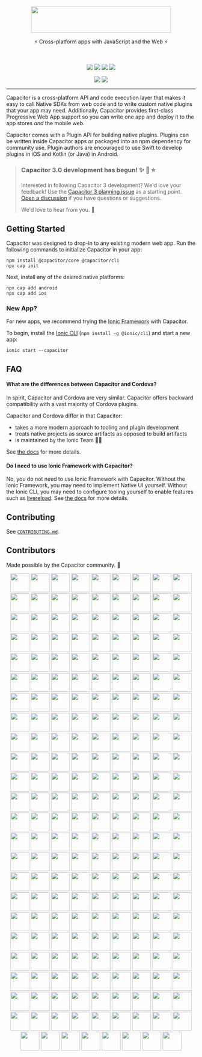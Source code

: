 <br />
<p align="center">
  <img src="https://user-images.githubusercontent.com/236501/83809024-9da80580-a66a-11ea-8a1d-090fe6f8b01e.png" width="372" height="70" /><br />
</p>
<p align="center">
  ⚡️ Cross-platform apps with JavaScript and the Web ⚡️
</p>
<br />
<p align="center">
  <a href="https://github.com/ionic-team/capacitor/actions?query=workflow%3ACI"><img src="https://img.shields.io/github/workflow/status/ionic-team/capacitor/CI?style=flat-square" /></a>
  <a href="https://www.npmjs.com/package/@capacitor/core"><img src="https://img.shields.io/npm/dw/@capacitor/core?style=flat-square" /></a>
  <a href="https://www.npmjs.com/package/@capacitor/core"><img src="https://img.shields.io/npm/v/@capacitor/core?style=flat-square" /></a>
  <a href="https://www.npmjs.com/package/@capacitor/core"><img src="https://img.shields.io/npm/l/@capacitor/core?style=flat-square" /></a>
</p>
<p align="center">
  <a href="https://capacitorjs.com/docs"><img src="https://img.shields.io/static/v1?label=docs&message=getcapacitor.com&color=blue&style=flat-square" /></a>
  <a href="https://twitter.com/capacitorjs"><img src="https://img.shields.io/twitter/follow/capacitorjs" /></a>
</p>

---

Capacitor is a cross-platform API and code execution layer that makes it easy to call Native SDKs from web code and to write custom native plugins that your app may need. Additionally, Capacitor provides first-class Progressive Web App support so you can write one app and deploy it to the app stores _and_ the mobile web.

Capacitor comes with a Plugin API for building native plugins. Plugins can be written inside Capacitor apps or packaged into an npm dependency for community use. Plugin authors are encouraged to use Swift to develop plugins in iOS and Kotlin (or Java) in Android.

> ### Capacitor 3.0 development has begun! :sparkles: :rocket: :star:
>
> Interested in following Capacitor 3 development? We'd love your feedback! Use the [Capacitor 3 planning issue](https://github.com/ionic-team/capacitor/issues/3133) as a starting point. [Open a discussion](https://github.com/ionic-team/capacitor/discussions) if you have questions or suggestions.
>
> We'd love to hear from you. :blue_heart:

## Getting Started

Capacitor was designed to drop-in to any existing modern web app. Run the following commands to initialize Capacitor in your app:

```
npm install @capacitor/core @capacitor/cli
npx cap init
```

Next, install any of the desired native platforms:

```
npx cap add android
npx cap add ios
```

### New App?

For new apps, we recommend trying the [Ionic Framework](https://ionicframework.com/) with Capacitor.

To begin, install the [Ionic CLI](https://ionicframework.com/docs/cli/) (`npm install -g @ionic/cli`) and start a new app:

```
ionic start --capacitor
```

## FAQ

#### What are the differences between Capacitor and Cordova?

In spirit, Capacitor and Cordova are very similar. Capacitor offers backward compatibility with a vast majority of Cordova plugins.

Capacitor and Cordova differ in that Capacitor:

- takes a more modern approach to tooling and plugin development
- treats native projects as source artifacts as opposed to build artifacts
- is maintained by the Ionic Team 💙😊

See [the docs](https://capacitorjs.com/docs/cordova#differences-between-capacitor-and-cordova) for more details.

#### Do I need to use Ionic Framework with Capacitor?

No, you do not need to use Ionic Framework with Capacitor. Without the Ionic Framework, you may need to implement Native UI yourself. Without the Ionic CLI, you may need to configure tooling yourself to enable features such as [livereload](https://ionicframework.com/docs/cli/livereload). See [the docs](https://capacitorjs.com/docs/getting-started/with-ionic) for more details.

## Contributing

See [`CONTRIBUTING.md`](./CONTRIBUTING.md).

## Contributors

Made possible by the Capacitor community. 💖

<!-- CONTRIBUTORS:START -->

<p align="center">
  <a href="https://github.com/theproducer"><img src="https://github.com/theproducer.png?size=100" width="50" height="50" /></a>
  <a href="https://github.com/thomasvidas"><img src="https://github.com/thomasvidas.png?size=100" width="50" height="50" /></a>
  <a href="https://github.com/cgadam"><img src="https://github.com/cgadam.png?size=100" width="50" height="50" /></a>
  <a href="https://github.com/RangerRick"><img src="https://github.com/RangerRick.png?size=100" width="50" height="50" /></a>
  <a href="https://github.com/cwoolum"><img src="https://github.com/cwoolum.png?size=100" width="50" height="50" /></a>
  <a href="https://github.com/kheftel"><img src="https://github.com/kheftel.png?size=100" width="50" height="50" /></a>
  <a href="https://github.com/iphilgood"><img src="https://github.com/iphilgood.png?size=100" width="50" height="50" /></a>
  <a href="https://github.com/mahnuh"><img src="https://github.com/mahnuh.png?size=100" width="50" height="50" /></a>
  <a href="https://github.com/DasNiels"><img src="https://github.com/DasNiels.png?size=100" width="50" height="50" /></a>
  <a href="https://github.com/tntwist"><img src="https://github.com/tntwist.png?size=100" width="50" height="50" /></a>
  <a href="https://github.com/dibyendusaha"><img src="https://github.com/dibyendusaha.png?size=100" width="50" height="50" /></a>
  <a href="https://github.com/asztal"><img src="https://github.com/asztal.png?size=100" width="50" height="50" /></a>
  <a href="https://github.com/ikeith"><img src="https://github.com/ikeith.png?size=100" width="50" height="50" /></a>
  <a href="https://github.com/friederbluemle"><img src="https://github.com/friederbluemle.png?size=100" width="50" height="50" /></a>
  <a href="https://github.com/sergiomilici"><img src="https://github.com/sergiomilici.png?size=100" width="50" height="50" /></a>
  <a href="https://github.com/imjacobclark"><img src="https://github.com/imjacobclark.png?size=100" width="50" height="50" /></a>
  <a href="https://github.com/jaredcbaum"><img src="https://github.com/jaredcbaum.png?size=100" width="50" height="50" /></a>
  <a href="https://github.com/duryno"><img src="https://github.com/duryno.png?size=100" width="50" height="50" /></a>
  <a href="https://github.com/robingenz"><img src="https://github.com/robingenz.png?size=100" width="50" height="50" /></a>
  <a href="https://github.com/Heerschop"><img src="https://github.com/Heerschop.png?size=100" width="50" height="50" /></a>
  <a href="https://github.com/KyDenZ"><img src="https://github.com/KyDenZ.png?size=100" width="50" height="50" /></a>
  <a href="https://github.com/Jannnnnn"><img src="https://github.com/Jannnnnn.png?size=100" width="50" height="50" /></a>
  <a href="https://github.com/smpeters"><img src="https://github.com/smpeters.png?size=100" width="50" height="50" /></a>
  <a href="https://github.com/carlpoole"><img src="https://github.com/carlpoole.png?size=100" width="50" height="50" /></a>
  <a href="https://github.com/jaydrogers"><img src="https://github.com/jaydrogers.png?size=100" width="50" height="50" /></a>
  <a href="https://github.com/flogy"><img src="https://github.com/flogy.png?size=100" width="50" height="50" /></a>
  <a href="https://github.com/Idrimi"><img src="https://github.com/Idrimi.png?size=100" width="50" height="50" /></a>
  <a href="https://github.com/aren1989"><img src="https://github.com/aren1989.png?size=100" width="50" height="50" /></a>
  <a href="https://github.com/mcmonkeys1"><img src="https://github.com/mcmonkeys1.png?size=100" width="50" height="50" /></a>
  <a href="https://github.com/pgerhard"><img src="https://github.com/pgerhard.png?size=100" width="50" height="50" /></a>
  <a href="https://github.com/jrdnp"><img src="https://github.com/jrdnp.png?size=100" width="50" height="50" /></a>
  <a href="https://github.com/casaper"><img src="https://github.com/casaper.png?size=100" width="50" height="50" /></a>
  <a href="https://github.com/dennisameling"><img src="https://github.com/dennisameling.png?size=100" width="50" height="50" /></a>
  <a href="https://github.com/laurentgoudet"><img src="https://github.com/laurentgoudet.png?size=100" width="50" height="50" /></a>
  <a href="https://github.com/RemcoSimonides"><img src="https://github.com/RemcoSimonides.png?size=100" width="50" height="50" /></a>
  <a href="https://github.com/DTX-Elliot"><img src="https://github.com/DTX-Elliot.png?size=100" width="50" height="50" /></a>
  <a href="https://github.com/shakhal"><img src="https://github.com/shakhal.png?size=100" width="50" height="50" /></a>
  <a href="https://github.com/adam-h"><img src="https://github.com/adam-h.png?size=100" width="50" height="50" /></a>
  <a href="https://github.com/hinddeep"><img src="https://github.com/hinddeep.png?size=100" width="50" height="50" /></a>
  <a href="https://github.com/dwlrathod"><img src="https://github.com/dwlrathod.png?size=100" width="50" height="50" /></a>
  <a href="https://github.com/carlospavanetti"><img src="https://github.com/carlospavanetti.png?size=100" width="50" height="50" /></a>
  <a href="https://github.com/IljaDaderko"><img src="https://github.com/IljaDaderko.png?size=100" width="50" height="50" /></a>
  <a href="https://github.com/Crylion"><img src="https://github.com/Crylion.png?size=100" width="50" height="50" /></a>
  <a href="https://github.com/jepiqueau"><img src="https://github.com/jepiqueau.png?size=100" width="50" height="50" /></a>
  <a href="https://github.com/christhompson05"><img src="https://github.com/christhompson05.png?size=100" width="50" height="50" /></a>
  <a href="https://github.com/andysousa"><img src="https://github.com/andysousa.png?size=100" width="50" height="50" /></a>
  <a href="https://github.com/bleuscyther"><img src="https://github.com/bleuscyther.png?size=100" width="50" height="50" /></a>
  <a href="https://github.com/digaus"><img src="https://github.com/digaus.png?size=100" width="50" height="50" /></a>
  <a href="https://github.com/ivannkf"><img src="https://github.com/ivannkf.png?size=100" width="50" height="50" /></a>
  <a href="https://github.com/jstjnsn"><img src="https://github.com/jstjnsn.png?size=100" width="50" height="50" /></a>
  <a href="https://github.com/fkirc"><img src="https://github.com/fkirc.png?size=100" width="50" height="50" /></a>
  <a href="https://github.com/priyankpat"><img src="https://github.com/priyankpat.png?size=100" width="50" height="50" /></a>
  <a href="https://github.com/jlebras"><img src="https://github.com/jlebras.png?size=100" width="50" height="50" /></a>
  <a href="https://github.com/AntoninBeaufort"><img src="https://github.com/AntoninBeaufort.png?size=100" width="50" height="50" /></a>
  <a href="https://github.com/kofoeddk"><img src="https://github.com/kofoeddk.png?size=100" width="50" height="50" /></a>
  <a href="https://github.com/chrisweight"><img src="https://github.com/chrisweight.png?size=100" width="50" height="50" /></a>
  <a href="https://github.com/JhonArlex"><img src="https://github.com/JhonArlex.png?size=100" width="50" height="50" /></a>
  <a href="https://github.com/root14"><img src="https://github.com/root14.png?size=100" width="50" height="50" /></a>
  <a href="https://github.com/tchvu3"><img src="https://github.com/tchvu3.png?size=100" width="50" height="50" /></a>
  <a href="https://github.com/veloce"><img src="https://github.com/veloce.png?size=100" width="50" height="50" /></a>
  <a href="https://github.com/p7g"><img src="https://github.com/p7g.png?size=100" width="50" height="50" /></a>
  <a href="https://github.com/orhanmaden"><img src="https://github.com/orhanmaden.png?size=100" width="50" height="50" /></a>
  <a href="https://github.com/Alain1405"><img src="https://github.com/Alain1405.png?size=100" width="50" height="50" /></a>
  <a href="https://github.com/kajinka13"><img src="https://github.com/kajinka13.png?size=100" width="50" height="50" /></a>
  <a href="https://github.com/rahadur"><img src="https://github.com/rahadur.png?size=100" width="50" height="50" /></a>
  <a href="https://github.com/unitree-czk"><img src="https://github.com/unitree-czk.png?size=100" width="50" height="50" /></a>
  <a href="https://github.com/alappe"><img src="https://github.com/alappe.png?size=100" width="50" height="50" /></a>
  <a href="https://github.com/fyodorio"><img src="https://github.com/fyodorio.png?size=100" width="50" height="50" /></a>
  <a href="https://github.com/mesqueeb"><img src="https://github.com/mesqueeb.png?size=100" width="50" height="50" /></a>
  <a href="https://github.com/atmosuwiryo"><img src="https://github.com/atmosuwiryo.png?size=100" width="50" height="50" /></a>
  <a href="https://github.com/bibyzan"><img src="https://github.com/bibyzan.png?size=100" width="50" height="50" /></a>
  <a href="https://github.com/dotrub"><img src="https://github.com/dotrub.png?size=100" width="50" height="50" /></a>
  <a href="https://github.com/Southgarden116"><img src="https://github.com/Southgarden116.png?size=100" width="50" height="50" /></a>
  <a href="https://github.com/arnauddrain"><img src="https://github.com/arnauddrain.png?size=100" width="50" height="50" /></a>
  <a href="https://github.com/rlfrahm"><img src="https://github.com/rlfrahm.png?size=100" width="50" height="50" /></a>
  <a href="https://github.com/go-u"><img src="https://github.com/go-u.png?size=100" width="50" height="50" /></a>
  <a href="https://github.com/nprail"><img src="https://github.com/nprail.png?size=100" width="50" height="50" /></a>
  <a href="https://github.com/macdja38"><img src="https://github.com/macdja38.png?size=100" width="50" height="50" /></a>
  <a href="https://github.com/mike-roberts"><img src="https://github.com/mike-roberts.png?size=100" width="50" height="50" /></a>
  <a href="https://github.com/bvx89"><img src="https://github.com/bvx89.png?size=100" width="50" height="50" /></a>
  <a href="https://github.com/JohanVase"><img src="https://github.com/JohanVase.png?size=100" width="50" height="50" /></a>
  <a href="https://github.com/brian-g"><img src="https://github.com/brian-g.png?size=100" width="50" height="50" /></a>
  <a href="https://github.com/Justin-Credible"><img src="https://github.com/Justin-Credible.png?size=100" width="50" height="50" /></a>
  <a href="https://github.com/sandstrom"><img src="https://github.com/sandstrom.png?size=100" width="50" height="50" /></a>
  <a href="https://github.com/jwsy"><img src="https://github.com/jwsy.png?size=100" width="50" height="50" /></a>
  <a href="https://github.com/flipace"><img src="https://github.com/flipace.png?size=100" width="50" height="50" /></a>
  <a href="https://github.com/nj-coder"><img src="https://github.com/nj-coder.png?size=100" width="50" height="50" /></a>
  <a href="https://github.com/cho45"><img src="https://github.com/cho45.png?size=100" width="50" height="50" /></a>
  <a href="https://github.com/RoderickQiu"><img src="https://github.com/RoderickQiu.png?size=100" width="50" height="50" /></a>
  <a href="https://github.com/mikejpeters"><img src="https://github.com/mikejpeters.png?size=100" width="50" height="50" /></a>
  <a href="https://github.com/diachedelic"><img src="https://github.com/diachedelic.png?size=100" width="50" height="50" /></a>
  <a href="https://github.com/arielhernandezmusa"><img src="https://github.com/arielhernandezmusa.png?size=100" width="50" height="50" /></a>
  <a href="https://github.com/rathoreabhijeet"><img src="https://github.com/rathoreabhijeet.png?size=100" width="50" height="50" /></a>
  <a href="https://github.com/nip3o"><img src="https://github.com/nip3o.png?size=100" width="50" height="50" /></a>
  <a href="https://github.com/wslaghekke"><img src="https://github.com/wslaghekke.png?size=100" width="50" height="50" /></a>
  <a href="https://github.com/eladcandroid"><img src="https://github.com/eladcandroid.png?size=100" width="50" height="50" /></a>
  <a href="https://github.com/Nodonisko"><img src="https://github.com/Nodonisko.png?size=100" width="50" height="50" /></a>
  <a href="https://github.com/zyniq82"><img src="https://github.com/zyniq82.png?size=100" width="50" height="50" /></a>
  <a href="https://github.com/D34THWINGS"><img src="https://github.com/D34THWINGS.png?size=100" width="50" height="50" /></a>
  <a href="https://github.com/josh-m-sharpe"><img src="https://github.com/josh-m-sharpe.png?size=100" width="50" height="50" /></a>
  <a href="https://github.com/bartwesselink"><img src="https://github.com/bartwesselink.png?size=100" width="50" height="50" /></a>
  <a href="https://github.com/jwargo"><img src="https://github.com/jwargo.png?size=100" width="50" height="50" /></a>
  <a href="https://github.com/nickpatrick"><img src="https://github.com/nickpatrick.png?size=100" width="50" height="50" /></a>
  <a href="https://github.com/rdlabo"><img src="https://github.com/rdlabo.png?size=100" width="50" height="50" /></a>
  <a href="https://github.com/nikosdouvlis"><img src="https://github.com/nikosdouvlis.png?size=100" width="50" height="50" /></a>
  <a href="https://github.com/LeviticusMB"><img src="https://github.com/LeviticusMB.png?size=100" width="50" height="50" /></a>
  <a href="https://github.com/walkingriver"><img src="https://github.com/walkingriver.png?size=100" width="50" height="50" /></a>
  <a href="https://github.com/martinkasa"><img src="https://github.com/martinkasa.png?size=100" width="50" height="50" /></a>
  <a href="https://github.com/robmarti"><img src="https://github.com/robmarti.png?size=100" width="50" height="50" /></a>
  <a href="https://github.com/rgolea"><img src="https://github.com/rgolea.png?size=100" width="50" height="50" /></a>
  <a href="https://github.com/naranjamecanica"><img src="https://github.com/naranjamecanica.png?size=100" width="50" height="50" /></a>
  <a href="https://github.com/Cretezy"><img src="https://github.com/Cretezy.png?size=100" width="50" height="50" /></a>
  <a href="https://github.com/akhromieiev"><img src="https://github.com/akhromieiev.png?size=100" width="50" height="50" /></a>
  <a href="https://github.com/trancee"><img src="https://github.com/trancee.png?size=100" width="50" height="50" /></a>
  <a href="https://github.com/ralscha"><img src="https://github.com/ralscha.png?size=100" width="50" height="50" /></a>
  <a href="https://github.com/devinshoemaker"><img src="https://github.com/devinshoemaker.png?size=100" width="50" height="50" /></a>
  <a href="https://github.com/tmpreston"><img src="https://github.com/tmpreston.png?size=100" width="50" height="50" /></a>
  <a href="https://github.com/adrm"><img src="https://github.com/adrm.png?size=100" width="50" height="50" /></a>
  <a href="https://github.com/27pchrisl"><img src="https://github.com/27pchrisl.png?size=100" width="50" height="50" /></a>
  <a href="https://github.com/ankurvr"><img src="https://github.com/ankurvr.png?size=100" width="50" height="50" /></a>
  <a href="https://github.com/danielsogl"><img src="https://github.com/danielsogl.png?size=100" width="50" height="50" /></a>
  <a href="https://github.com/parveenkhtkr"><img src="https://github.com/parveenkhtkr.png?size=100" width="50" height="50" /></a>
  <a href="https://github.com/jonz94"><img src="https://github.com/jonz94.png?size=100" width="50" height="50" /></a>
  <a href="https://github.com/andreasbhansen"><img src="https://github.com/andreasbhansen.png?size=100" width="50" height="50" /></a>
  <a href="https://github.com/djabif"><img src="https://github.com/djabif.png?size=100" width="50" height="50" /></a>
  <a href="https://github.com/coffeymatt"><img src="https://github.com/coffeymatt.png?size=100" width="50" height="50" /></a>
  <a href="https://github.com/digitalcrafted"><img src="https://github.com/digitalcrafted.png?size=100" width="50" height="50" /></a>
  <a href="https://github.com/CFT-Chris"><img src="https://github.com/CFT-Chris.png?size=100" width="50" height="50" /></a>
  <a href="https://github.com/bryplano"><img src="https://github.com/bryplano.png?size=100" width="50" height="50" /></a>
  <a href="https://github.com/mhjam"><img src="https://github.com/mhjam.png?size=100" width="50" height="50" /></a>
  <a href="https://github.com/kerosin"><img src="https://github.com/kerosin.png?size=100" width="50" height="50" /></a>
  <a href="https://github.com/pokebadgerswithspoon"><img src="https://github.com/pokebadgerswithspoon.png?size=100" width="50" height="50" /></a>
  <a href="https://github.com/jabiinfante"><img src="https://github.com/jabiinfante.png?size=100" width="50" height="50" /></a>
  <a href="https://github.com/msepena"><img src="https://github.com/msepena.png?size=100" width="50" height="50" /></a>
  <a href="https://github.com/nklayman"><img src="https://github.com/nklayman.png?size=100" width="50" height="50" /></a>
  <a href="https://github.com/simonhaenisch"><img src="https://github.com/simonhaenisch.png?size=100" width="50" height="50" /></a>
  <a href="https://github.com/giocalitri"><img src="https://github.com/giocalitri.png?size=100" width="50" height="50" /></a>
  <a href="https://github.com/javebratt"><img src="https://github.com/javebratt.png?size=100" width="50" height="50" /></a>
  <a href="https://github.com/pwespi"><img src="https://github.com/pwespi.png?size=100" width="50" height="50" /></a>
  <a href="https://github.com/jurepurgar"><img src="https://github.com/jurepurgar.png?size=100" width="50" height="50" /></a>
  <a href="https://github.com/stewwan"><img src="https://github.com/stewwan.png?size=100" width="50" height="50" /></a>
  <a href="https://github.com/solojuve1897"><img src="https://github.com/solojuve1897.png?size=100" width="50" height="50" /></a>
  <a href="https://github.com/baumblatt"><img src="https://github.com/baumblatt.png?size=100" width="50" height="50" /></a>
  <a href="https://github.com/nate-eisner"><img src="https://github.com/nate-eisner.png?size=100" width="50" height="50" /></a>
  <a href="https://github.com/jamesgeorge007"><img src="https://github.com/jamesgeorge007.png?size=100" width="50" height="50" /></a>
  <a href="https://github.com/maedewiza"><img src="https://github.com/maedewiza.png?size=100" width="50" height="50" /></a>
  <a href="https://github.com/Kikketer"><img src="https://github.com/Kikketer.png?size=100" width="50" height="50" /></a>
  <a href="https://github.com/WIStudent"><img src="https://github.com/WIStudent.png?size=100" width="50" height="50" /></a>
  <a href="https://github.com/pegler"><img src="https://github.com/pegler.png?size=100" width="50" height="50" /></a>
  <a href="https://github.com/GuilhermeBCC"><img src="https://github.com/GuilhermeBCC.png?size=100" width="50" height="50" /></a>
  <a href="https://github.com/sean118"><img src="https://github.com/sean118.png?size=100" width="50" height="50" /></a>
  <a href="https://github.com/birgerstoeckelmann"><img src="https://github.com/birgerstoeckelmann.png?size=100" width="50" height="50" /></a>
  <a href="https://github.com/xmano"><img src="https://github.com/xmano.png?size=100" width="50" height="50" /></a>
  <a href="https://github.com/rtpHarry"><img src="https://github.com/rtpHarry.png?size=100" width="50" height="50" /></a>
  <a href="https://github.com/MarkChrisLevy"><img src="https://github.com/MarkChrisLevy.png?size=100" width="50" height="50" /></a>
  <a href="https://github.com/Poyoman39"><img src="https://github.com/Poyoman39.png?size=100" width="50" height="50" /></a>
  <a href="https://github.com/sergiog90"><img src="https://github.com/sergiog90.png?size=100" width="50" height="50" /></a>
  <a href="https://github.com/iliyaZelenko"><img src="https://github.com/iliyaZelenko.png?size=100" width="50" height="50" /></a>
  <a href="https://github.com/Beutlin"><img src="https://github.com/Beutlin.png?size=100" width="50" height="50" /></a>
  <a href="https://github.com/dotNetkow"><img src="https://github.com/dotNetkow.png?size=100" width="50" height="50" /></a>
  <a href="https://github.com/gotbadger"><img src="https://github.com/gotbadger.png?size=100" width="50" height="50" /></a>
  <a href="https://github.com/leshik"><img src="https://github.com/leshik.png?size=100" width="50" height="50" /></a>
  <a href="https://github.com/arsa-dev"><img src="https://github.com/arsa-dev.png?size=100" width="50" height="50" /></a>
  <a href="https://github.com/bsaf"><img src="https://github.com/bsaf.png?size=100" width="50" height="50" /></a>
  <a href="https://github.com/JensRavens"><img src="https://github.com/JensRavens.png?size=100" width="50" height="50" /></a>
  <a href="https://github.com/bartbaas"><img src="https://github.com/bartbaas.png?size=100" width="50" height="50" /></a>
  <a href="https://github.com/luke-schleicher"><img src="https://github.com/luke-schleicher.png?size=100" width="50" height="50" /></a>
  <a href="https://github.com/mxdmedia"><img src="https://github.com/mxdmedia.png?size=100" width="50" height="50" /></a>
  <a href="https://github.com/perrygovier"><img src="https://github.com/perrygovier.png?size=100" width="50" height="50" /></a>
  <a href="https://github.com/vially"><img src="https://github.com/vially.png?size=100" width="50" height="50" /></a>
  <a href="https://github.com/wf9a5m75"><img src="https://github.com/wf9a5m75.png?size=100" width="50" height="50" /></a>
  <a href="https://github.com/cthos"><img src="https://github.com/cthos.png?size=100" width="50" height="50" /></a>
  <a href="https://github.com/ptitjes"><img src="https://github.com/ptitjes.png?size=100" width="50" height="50" /></a>
  <a href="https://github.com/netsesame2"><img src="https://github.com/netsesame2.png?size=100" width="50" height="50" /></a>
  <a href="https://github.com/michaeltintiuc"><img src="https://github.com/michaeltintiuc.png?size=100" width="50" height="50" /></a>
  <a href="https://github.com/moberwasserlechner"><img src="https://github.com/moberwasserlechner.png?size=100" width="50" height="50" /></a>
  <a href="https://github.com/jthoms1"><img src="https://github.com/jthoms1.png?size=100" width="50" height="50" /></a>
  <a href="https://github.com/dwieeb"><img src="https://github.com/dwieeb.png?size=100" width="50" height="50" /></a>
  <a href="https://github.com/mykeskin"><img src="https://github.com/mykeskin.png?size=100" width="50" height="50" /></a>
  <a href="https://github.com/triniwiz"><img src="https://github.com/triniwiz.png?size=100" width="50" height="50" /></a>
  <a href="https://github.com/martinlindhe"><img src="https://github.com/martinlindhe.png?size=100" width="50" height="50" /></a>
  <a href="https://github.com/sbannigan"><img src="https://github.com/sbannigan.png?size=100" width="50" height="50" /></a>
  <a href="https://github.com/json-derulo"><img src="https://github.com/json-derulo.png?size=100" width="50" height="50" /></a>
  <a href="https://github.com/wtrocki"><img src="https://github.com/wtrocki.png?size=100" width="50" height="50" /></a>
  <a href="https://github.com/robert-claypool"><img src="https://github.com/robert-claypool.png?size=100" width="50" height="50" /></a>
  <a href="https://github.com/jgw96"><img src="https://github.com/jgw96.png?size=100" width="50" height="50" /></a>
  <a href="https://github.com/bensperry"><img src="https://github.com/bensperry.png?size=100" width="50" height="50" /></a>
  <a href="https://github.com/kevinports"><img src="https://github.com/kevinports.png?size=100" width="50" height="50" /></a>
  <a href="https://github.com/techiediaries"><img src="https://github.com/techiediaries.png?size=100" width="50" height="50" /></a>
  <a href="https://github.com/jlucfarias"><img src="https://github.com/jlucfarias.png?size=100" width="50" height="50" /></a>
  <a href="https://github.com/darthdie"><img src="https://github.com/darthdie.png?size=100" width="50" height="50" /></a>
  <a href="https://github.com/hamzatrq"><img src="https://github.com/hamzatrq.png?size=100" width="50" height="50" /></a>
  <a href="https://github.com/mhartington"><img src="https://github.com/mhartington.png?size=100" width="50" height="50" /></a>
  <a href="https://github.com/kensodemann"><img src="https://github.com/kensodemann.png?size=100" width="50" height="50" /></a>
  <a href="https://github.com/JStumpp"><img src="https://github.com/JStumpp.png?size=100" width="50" height="50" /></a>
  <a href="https://github.com/sagarkaurav"><img src="https://github.com/sagarkaurav.png?size=100" width="50" height="50" /></a>
  <a href="https://github.com/peterpeterparker"><img src="https://github.com/peterpeterparker.png?size=100" width="50" height="50" /></a>
  <a href="https://github.com/ashinzekene"><img src="https://github.com/ashinzekene.png?size=100" width="50" height="50" /></a>
  <a href="https://github.com/joshdholtz"><img src="https://github.com/joshdholtz.png?size=100" width="50" height="50" /></a>
  <a href="https://github.com/IT-MikeS"><img src="https://github.com/IT-MikeS.png?size=100" width="50" height="50" /></a>
  <a href="https://github.com/abraham"><img src="https://github.com/abraham.png?size=100" width="50" height="50" /></a>
  <a href="https://github.com/Manduro"><img src="https://github.com/Manduro.png?size=100" width="50" height="50" /></a>
  <a href="https://github.com/janpio"><img src="https://github.com/janpio.png?size=100" width="50" height="50" /></a>
  <a href="https://github.com/sajTempler"><img src="https://github.com/sajTempler.png?size=100" width="50" height="50" /></a>
  <a href="https://github.com/elylucas"><img src="https://github.com/elylucas.png?size=100" width="50" height="50" /></a>
  <a href="https://github.com/Geroo"><img src="https://github.com/Geroo.png?size=100" width="50" height="50" /></a>
  <a href="https://github.com/luishmcmoreno"><img src="https://github.com/luishmcmoreno.png?size=100" width="50" height="50" /></a>
  <a href="https://github.com/keithdmoore"><img src="https://github.com/keithdmoore.png?size=100" width="50" height="50" /></a>
  <a href="https://github.com/EWBears"><img src="https://github.com/EWBears.png?size=100" width="50" height="50" /></a>
  <a href="https://github.com/ihadeed"><img src="https://github.com/ihadeed.png?size=100" width="50" height="50" /></a>
  <a href="https://github.com/jcesarmobile"><img src="https://github.com/jcesarmobile.png?size=100" width="50" height="50" /></a>
  <a href="https://github.com/tlancina"><img src="https://github.com/tlancina.png?size=100" width="50" height="50" /></a>
  <a href="https://github.com/manucorporat"><img src="https://github.com/manucorporat.png?size=100" width="50" height="50" /></a>
  <a href="https://github.com/adamdbradley"><img src="https://github.com/adamdbradley.png?size=100" width="50" height="50" /></a>
  <a href="https://github.com/mlynch"><img src="https://github.com/mlynch.png?size=100" width="50" height="50" /></a>
</p>

<!-- CONTRIBUTORS:END -->
